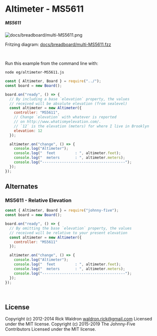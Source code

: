 <!--remove-start-->

# Altimeter - MS5611

<!--remove-end-->






##### MS5611



![docs/breadboard/multi-MS5611.png](breadboard/multi-MS5611.png)<br>

Fritzing diagram: [docs/breadboard/multi-MS5611.fzz](breadboard/multi-MS5611.fzz)

&nbsp;




Run this example from the command line with:
```bash
node eg/altimeter-MS5611.js
```


```javascript
const { Altimeter, Board } = require("../");
const board = new Board();

board.on("ready", () => {
  // By including a base `elevation` property, the values
  // received will be absolute elevation (from sealevel)
  const altimeter = new Altimeter({
    controller: "MS5611",
    // Change `elevation` with whatever is reported
    // on http://www.whatismyelevation.com/.
    // `12` is the elevation (meters) for where I live in Brooklyn
    elevation: 12
  });

  altimeter.on("change", () => {
    console.log("Altimeter");
    console.log("  feet         : ", altimeter.feet);
    console.log("  meters       : ", altimeter.meters);
    console.log("--------------------------------------");
  });
});

```

## Alternates


### MS5611 - Relative Elevation



```javascript
const { Altimeter, Board } = require("johnny-five");
const board = new Board();

board.on("ready", () => {
  // By omitting the base `elevation` property, the values
  // received will be relative to your present elevation
  const altimeter = new Altimeter({
    controller: "MS5611"
  });

  altimeter.on("change", () => {
    console.log("Altimeter");
    console.log("  feet         : ", altimeter.feet);
    console.log("  meters       : ", altimeter.meters);
    console.log("--------------------------------------");
  });
});

```









&nbsp;

<!--remove-start-->

## License
Copyright (c) 2012-2014 Rick Waldron <waldron.rick@gmail.com>
Licensed under the MIT license.
Copyright (c) 2015-2019 The Johnny-Five Contributors
Licensed under the MIT license.

<!--remove-end-->
